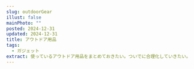 ```yaml
---
slug: outdoorGear
illust: false
mainPhoto: ""
posted: 2024-12-31
updated: 2024-12-31
title: アウトドア用品
tags:
  - ガジェット
extract: 使っているアウトドア用品をまとめておきたい。ついでに合理化していきたい。
---
```

